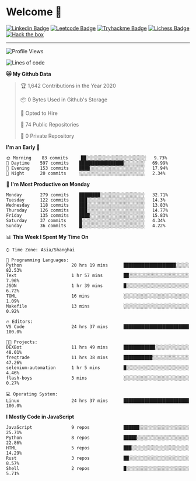 # Welcome 👋

[![Linkedin Badge](https://img.shields.io/badge/-PedroTorres-blue?style=flat-square&logo=Linkedin&logoColor=white&link=https://www.linkedin.com/in/PedroTorres/)](https://www.linkedin.com/in/pedro-torres-cruz/)
[![Leetcode Badge](https://img.shields.io/badge/profile-leetcode-green)](https://leetcode.com/corfucinas/)
[![Tryhackme Badge](https://img.shields.io/badge/profile-tryhackme-blue)](https://tryhackme.com/p/Corfucinas/)
[![Lichess Badge](https://img.shields.io/badge/challenge_me-lichess-yellow)](https://lichess.org/@/Corfucinas)
[![Hack the box](https://img.shields.io/badge/hack_the_box-profile-red)](https://www.hackthebox.eu/profile/375826)

---

<!--START_SECTION:waka-->
![Profile Views](http://img.shields.io/badge/Profile%20Views-0-blue)

![Lines of code](https://img.shields.io/badge/From%20Hello%20World%20I%27ve%20Written-26.4%20million%20lines%20of%20code-blue)

**🐱 My Github Data** 

> 🏆 1,642 Contributions in the Year 2020
 > 
> 📦 0 Bytes Used in Github's Storage 
 > 
> 💼 Opted to Hire
 > 
> 📜 74 Public Repositories
 > 
> 🔑 0 Private Repository 
 > 
**I'm an Early 🐤** 

```text
🌞 Morning    83 commits     ██░░░░░░░░░░░░░░░░░░░░░░░   9.73% 
🌆 Daytime    597 commits    █████████████████░░░░░░░░   69.99% 
🌃 Evening    153 commits    ████░░░░░░░░░░░░░░░░░░░░░   17.94% 
🌙 Night      20 commits     ░░░░░░░░░░░░░░░░░░░░░░░░░   2.34%

```
📅 **I'm Most Productive on Monday** 

```text
Monday       279 commits    ████████░░░░░░░░░░░░░░░░░   32.71% 
Tuesday      122 commits    ███░░░░░░░░░░░░░░░░░░░░░░   14.3% 
Wednesday    118 commits    ███░░░░░░░░░░░░░░░░░░░░░░   13.83% 
Thursday     126 commits    ███░░░░░░░░░░░░░░░░░░░░░░   14.77% 
Friday       135 commits    ████░░░░░░░░░░░░░░░░░░░░░   15.83% 
Saturday     37 commits     █░░░░░░░░░░░░░░░░░░░░░░░░   4.34% 
Sunday       36 commits     █░░░░░░░░░░░░░░░░░░░░░░░░   4.22%

```


📊 **This Week I Spent My Time On** 

```text
⌚︎ Time Zone: Asia/Shanghai

💬 Programming Languages: 
Python                   20 hrs 19 mins      ████████████████████░░░░░   82.53% 
Text                     1 hr 57 mins        ██░░░░░░░░░░░░░░░░░░░░░░░   7.96% 
JSON                     1 hr 39 mins        █░░░░░░░░░░░░░░░░░░░░░░░░   6.72% 
TOML                     16 mins             ░░░░░░░░░░░░░░░░░░░░░░░░░   1.09% 
Makefile                 13 mins             ░░░░░░░░░░░░░░░░░░░░░░░░░   0.92%

🔥 Editors: 
VS Code                  24 hrs 37 mins      █████████████████████████   100.0%

🐱‍💻 Projects: 
DEXBot                   11 hrs 49 mins      ████████████░░░░░░░░░░░░░   48.01% 
freqtrade                11 hrs 38 mins      ███████████░░░░░░░░░░░░░░   47.26% 
selenium-automation      1 hr 5 mins         █░░░░░░░░░░░░░░░░░░░░░░░░   4.46% 
flash-boys               3 mins              ░░░░░░░░░░░░░░░░░░░░░░░░░   0.27%

💻 Operating System: 
Linux                    24 hrs 37 mins      █████████████████████████   100.0%

```

**I Mostly Code in JavaScript** 

```text
JavaScript               9 repos             ██████░░░░░░░░░░░░░░░░░░░   25.71% 
Python                   8 repos             █████░░░░░░░░░░░░░░░░░░░░   22.86% 
HTML                     5 repos             ███░░░░░░░░░░░░░░░░░░░░░░   14.29% 
Rust                     3 repos             ██░░░░░░░░░░░░░░░░░░░░░░░   8.57% 
Shell                    2 repos             █░░░░░░░░░░░░░░░░░░░░░░░░   5.71%

```



<!--END_SECTION:waka-->
